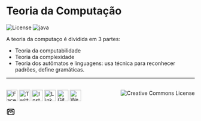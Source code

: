 # Teoria da Computação
![License](https://img.shields.io/badge/Code%20License-MIT-blue.svg)
![java](https://img.shields.io/badge/UFSC-Introdu%C3%A7%C3%A3o%20%C3%A0%20Informatica-blue.svg)

A teoria da computaço é dividida em 3 partes:
- Teoria da computabilidade
- Teoria da complexidade
- Teoria dos autômatos e linguagens: usa técnica para reconhecer padrões, define gramáticas.

---

<p  align="left">
  <br/>
<a href="https://www.facebook.com/artuurs.smirnovs" target="_blank"><img src="https://raw.githubusercontent.com/arturssmirnovs/arturssmirnovs/master/fb.png" alt="Facebook" width="30"></a>
<a href="https://twitter.com/artuurssmirnovs" target="_blank"><img src="https://raw.githubusercontent.com/arturssmirnovs/arturssmirnovs/master/tw.png" alt="Twitter" width="30"></a>
<a href="https://www.instagram.com/arturssmirnovs/" target="_blank"><img src="https://raw.githubusercontent.com/arturssmirnovs/arturssmirnovs/master/ig.png" alt="Instagram" width="30"></a>
<a href="https://www.linkedin.com/in/art%C5%ABrs-smirnovs-b6399275/" target="_blank"><img src="https://raw.githubusercontent.com/arturssmirnovs/arturssmirnovs/master/in.png" alt="LinkedIn" width="30"></a>
<a href="https://github.com/arturssmirnovs" target="_blank"><img src="https://raw.githubusercontent.com/arturssmirnovs/arturssmirnovs/master/git.png" alt="GitHub" width="30"></a>
<a href="https://arturio.dev/" target="_blank"><img src="https://raw.githubusercontent.com/arturssmirnovs/arturssmirnovs/master/www.png" alt="Website" width="30"></a>
<a rel="license" href="http://creativecommons.org/licenses/by-sa/4.0/"><img alt="Creative Commons License" style="border-width:0" src="https://i.creativecommons.org/l/by-sa/4.0/88x31.png",  align="right" /></a><br/>
</p>

<svg xmlns="http://www.w3.org/2000/svg" x="0px" y="0px"
width="24" height="24"
viewBox="0 0 48 48"
style=" fill:#000000;"><path d="M 10.5 8 C 6.9280619 8 4 10.928062 4 14.5 L 4 33.5 C 4 37.071938 6.9280619 40 10.5 40 L 37.5 40 C 41.071938 40 44 37.071938 44 33.5 L 44 14.5 C 44 10.928062 41.071938 8 37.5 8 L 10.5 8 z M 11.472656 11 L 36.527344 11 L 24 17.771484 L 11.472656 11 z M 7.7207031 12.380859 L 23.287109 20.794922 A 1.50015 1.50015 0 0 0 24.712891 20.794922 L 40.279297 12.380859 C 40.725761 12.968283 41 13.695891 41 14.5 L 41 33.5 C 41 35.278649 39.706386 36.710743 38 36.951172 L 38 19.742188 A 1.50015 1.50015 0 0 0 35.787109 18.423828 L 24 24.794922 L 12.212891 18.423828 A 1.50015 1.50015 0 0 0 11.494141 18.242188 A 1.50015 1.50015 0 0 0 10 19.742188 L 10 36.951172 C 8.2936141 36.710743 7 35.278649 7 33.5 L 7 14.5 C 7 13.695891 7.2742388 12.968283 7.7207031 12.380859 z M 13 22.259766 L 23.287109 27.820312 A 1.50015 1.50015 0 0 0 24.712891 27.820312 L 35 22.259766 L 35 37 L 13 37 L 13 22.259766 z"></path></svg>
